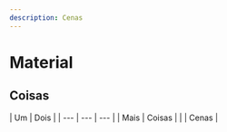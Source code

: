 ```yaml
---
description: Cenas
---
```


# Material

## Coisas

| Um | Dois |
| --- | --- | --- |
| Mais | Coisas |
|  | Cenas |



